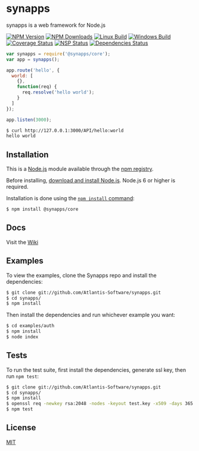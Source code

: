 # synapps
synapps is a web framework for Node.js

[![NPM Version](https://img.shields.io/npm/v/@synapps/core.svg)](https://www.npmjs.com/package/@synapps/core)
[![NPM Downloads](https://img.shields.io/npm/dm/@synapps/core.svg)](https://www.npmjs.com/package/@synapps/core)
[![Linux Build](https://img.shields.io/travis/Atlantis-Software/synapps/master.svg?label=linux)](https://travis-ci.org/Atlantis-Software/synapps)
[![Windows Build](https://img.shields.io/appveyor/ci/atiertant/synapps.svg?label=windows)](https://ci.appveyor.com/project/atiertant/synapps)
[![Coverage Status](https://coveralls.io/repos/github/Atlantis-Software/synapps/badge.svg?branch=master)](https://coveralls.io/github/Atlantis-Software/synapps?branch=master)
[![NSP Status](https://nodesecurity.io/orgs/atlantis/projects/755b3c41-3900-4f1b-bc73-5cde98aa2f11/badge)](https://nodesecurity.io/orgs/atlantis/projects/755b3c41-3900-4f1b-bc73-5cde98aa2f11)
[![Dependencies Status](https://david-dm.org/Atlantis-Software/synapps.svg)](https://david-dm.org/Atlantis-Software/synapps)

```js
var synapps = require('@synapps/core');
var app = synapps();

app.route('hello', {
  world: [
    {},
    function(req) {
      req.resolve('hello world');
    }
  ]
});

app.listen(3000);
```

```bash
$ curl http://127.0.0.1:3000/API/hello:world
hello world
```

## Installation

This is a [Node.js](https://nodejs.org/en/) module available through the
[npm registry](https://www.npmjs.com/).

Before installing, [download and install Node.js](https://nodejs.org/en/download/).
Node.js 6 or higher is required.

Installation is done using the
[`npm install` command](https://docs.npmjs.com/getting-started/installing-npm-packages-locally):

```bash
$ npm install @synapps/core
```

## Docs

Visit the [Wiki](https://github.com/Atlantis-Software/synapps/wiki)

## Examples

  To view the examples, clone the Synapps repo and install the dependencies:

```bash
$ git clone git://github.com/Atlantis-Software/synapps.git
$ cd synapps/
$ npm install
```

  Then install the dependencies and run whichever example you want:

```bash
$ cd examples/auth
$ npm install
$ node index
```

## Tests

  To run the test suite, first install the dependencies, generate ssl key, then run `npm test`:

```bash
$ git clone git://github.com/Atlantis-Software/synapps.git
$ cd synapps/
$ npm install
$ openssl req -newkey rsa:2048 -nodes -keyout test.key -x509 -days 365 -out test.crt -subj /CN=localhost/C=fr/ST=rhone/L=lyon/O=atlantis-software/OU=synapps/emailAddress=test@localhost
$ npm test
```


## License

  [MIT](LICENSE.md)
